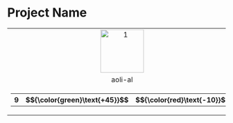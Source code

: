 # Project Name



<th>
    <table>
        <tr style="text-align: center">
            <td style="text-align: center">
                <img src="https://avatars.githubusercontent.com/u/5557706?v=4" alt="1" width=100px height=100px>
            </td>
        </tr>
        <tr style="text-align: center">
            <td style="text-align: center">
               aoli-al
            </td>
        </tr>
        <tr style="text-align: center">
            <td style="text-align: center">
                <table>
                    <tr>
                        <th id="activity-table">
                            <span>9</span>
                        </th>
                        <th id="activity-table">
                            $${\color{green}\text{+45}}$$
                        </th>
                        <th id="activity-table">
                            $${\color{red}\text{-10}}$$
                        </th>
                    </tr>
                </table>
            </td>
        </tr>
    </table>
</th>
